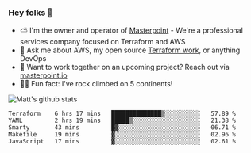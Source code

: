 

### Hey folks 👋

- ⛅️ I'm the owner and operator of [Masterpoint](https://masterpoint.io) - We're a professional services company focused on Terraform and AWS
- 💬 Ask me about AWS, my open source [Terraform work](https://github.com/masterpointio?q=terraform&type=&language=hcl), or anything DevOps
- 🔨 Want to work together on an upcoming project? Reach out via [masterpoint.io](https://masterpoint.io)
- 🧗‍♂️ Fun fact: I've rock climbed on 5 continents! 


![Matt's github stats](https://github-readme-stats.vercel.app/api?username=Gowiem&count_private=true&theme=cobalt&show_icons=true)

<!--START_SECTION:waka-->
```text
Terraform    6 hrs 17 mins   ██████████████▒░░░░░░░░░░   57.89 % 
YAML         2 hrs 19 mins   █████▒░░░░░░░░░░░░░░░░░░░   21.38 % 
Smarty       43 mins         █▓░░░░░░░░░░░░░░░░░░░░░░░   06.71 % 
Makefile     19 mins         ▓░░░░░░░░░░░░░░░░░░░░░░░░   02.96 % 
JavaScript   17 mins         ▓░░░░░░░░░░░░░░░░░░░░░░░░   02.61 % 
```
<!--END_SECTION:waka-->
